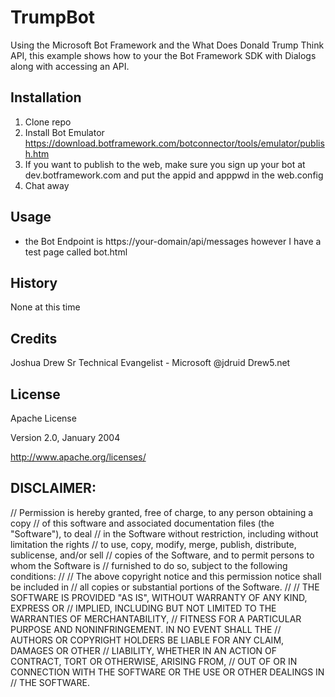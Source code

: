 # TrumpBot

Using the Microsoft Bot Framework and the What Does Donald Trump Think API, this example shows how to your the Bot Framework SDK with Dialogs along with accessing an API.

## Installation

1. Clone repo
2. Install Bot Emulator https://download.botframework.com/botconnector/tools/emulator/publish.htm
3. If you want to publish to the web, make sure you sign up your bot at dev.botframework.com and put the appid and apppwd in the web.config
4. Chat away

## Usage

- the Bot Endpoint is https://your-domain/api/messages however I have a test page called bot.html

## History

None at this time

## Credits

Joshua Drew
Sr Technical Evangelist - Microsoft
@jdruid
Drew5.net

## License

Apache License 

Version 2.0, January 2004 

http://www.apache.org/licenses/ 

## DISCLAIMER:

// Permission is hereby granted, free of charge, to any person obtaining a copy
// of this software and associated documentation files (the "Software"), to deal
// in the Software without restriction, including without limitation the rights
// to use, copy, modify, merge, publish, distribute, sublicense, and/or sell
// copies of the Software, and to permit persons to whom the Software is
// furnished to do so, subject to the following conditions:
//
// The above copyright notice and this permission notice shall be included in
// all copies or substantial portions of the Software.
//
// THE SOFTWARE IS PROVIDED "AS IS", WITHOUT WARRANTY OF ANY KIND, EXPRESS OR
// IMPLIED, INCLUDING BUT NOT LIMITED TO THE WARRANTIES OF MERCHANTABILITY,
// FITNESS FOR A PARTICULAR PURPOSE AND NONINFRINGEMENT. IN NO EVENT SHALL THE
// AUTHORS OR COPYRIGHT HOLDERS BE LIABLE FOR ANY CLAIM, DAMAGES OR OTHER
// LIABILITY, WHETHER IN AN ACTION OF CONTRACT, TORT OR OTHERWISE, ARISING FROM,
// OUT OF OR IN CONNECTION WITH THE SOFTWARE OR THE USE OR OTHER DEALINGS IN
// THE SOFTWARE.
